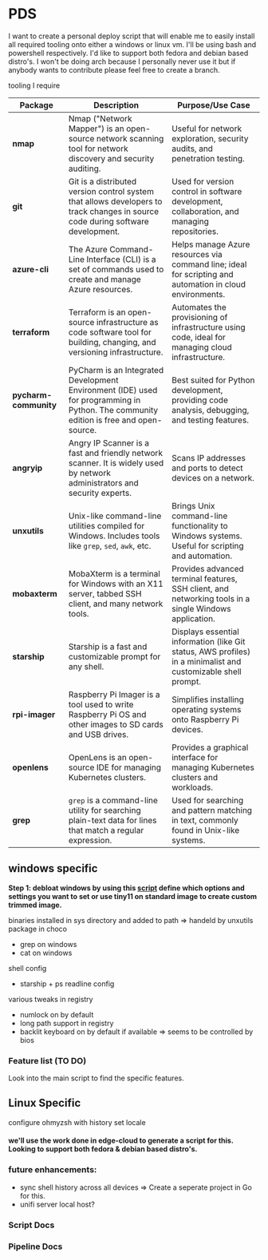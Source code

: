 # PDS

I want to create a personal deploy script that will enable me to easily install all required tooling onto either a windows or linux vm. I'll be using bash and powershell respectively.
I'd like to support both fedora and debian based distro's. I won't be doing arch because I personally never use it but if anybody wants to contribute please feel free to create a branch.


[//]: # (I'll be wanting to use package managers or either wget to fetch the urls)

tooling I require


| **Package**           | **Description**                                                                                     | **Purpose/Use Case**                                                                                 |
|-----------------------|-----------------------------------------------------------------------------------------------------|-------------------------------------------------------------------------------------------------------|
| **nmap**              | Nmap ("Network Mapper") is an open-source network scanning tool for network discovery and security auditing. | Useful for network exploration, security audits, and penetration testing.                             |
| **git**               | Git is a distributed version control system that allows developers to track changes in source code during software development. | Used for version control in software development, collaboration, and managing repositories.            |
| **azure-cli**         | The Azure Command-Line Interface (CLI) is a set of commands used to create and manage Azure resources. | Helps manage Azure resources via command line; ideal for scripting and automation in cloud environments.|
| **terraform**         | Terraform is an open-source infrastructure as code software tool for building, changing, and versioning infrastructure. | Automates the provisioning of infrastructure using code, ideal for managing cloud infrastructure.       |
| **pycharm-community** | PyCharm is an Integrated Development Environment (IDE) used for programming in Python. The community edition is free and open-source. | Best suited for Python development, providing code analysis, debugging, and testing features.           |
| **angryip**           | Angry IP Scanner is a fast and friendly network scanner. It is widely used by network administrators and security experts. | Scans IP addresses and ports to detect devices on a network.                                            |
| **unxutils**          | Unix-like command-line utilities compiled for Windows. Includes tools like `grep`, `sed`, `awk`, etc.  | Brings Unix command-line functionality to Windows systems. Useful for scripting and automation.         |
| **mobaxterm**         | MobaXterm is a terminal for Windows with an X11 server, tabbed SSH client, and many network tools.    | Provides advanced terminal features, SSH client, and networking tools in a single Windows application. |
| **starship**          | Starship is a fast and customizable prompt for any shell.                                            | Displays essential information (like Git status, AWS profiles) in a minimalist and customizable shell prompt. |
| **rpi-imager**        | Raspberry Pi Imager is a tool used to write Raspberry Pi OS and other images to SD cards and USB drives. | Simplifies installing operating systems onto Raspberry Pi devices.                                      |
| **openlens**          | OpenLens is an open-source IDE for managing Kubernetes clusters.                                     | Provides a graphical interface for managing Kubernetes clusters and workloads.                         |
| **grep**              | `grep` is a command-line utility for searching plain-text data for lines that match a regular expression. | Used for searching and pattern matching in text, commonly found in Unix-like systems.                  |


## windows specific

**Step 1: debloat windows by using this [script](https://github.com/Raphire/Win11Debloat/tree/master) define which options and settings you want to set or use tiny11 on standard image to create custom trimmed image.**

binaries installed in sys directory and added to path => handeld by unxutils package in choco

- grep on windows
- cat on windows

shell config
- starship + ps readline config


various tweaks in registry

- numlock on by default
- long path support in registry
- backlit keyboard on by default if available => seems to be controlled by bios

### Feature list (TO DO)

Look into the main script to find the specific features.

## Linux Specific

configure ohmyzsh with history
set locale
#### we'll use the work done in edge-cloud to generate a script for this. Looking to support both fedora & debian based distro's.


### future enhancements:

- sync shell history across all devices => Create a seperate project in Go for this.
- unifi server local host?


### Script Docs
### Pipeline Docs